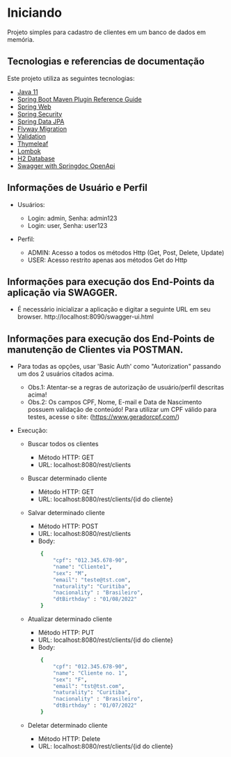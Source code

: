 # Iniciando

Projeto simples para cadastro de clientes em um banco de dados em memória.

## Tecnologias e referencias de documentação
Este projeto utiliza as seguintes tecnologias:

* [Java 11](https://www.oracle.com/br/java/)
* [Spring Boot Maven Plugin Reference Guide](https://docs.spring.io/spring-boot/docs/2.7.2/maven-plugin/reference/html/)
* [Spring Web](https://docs.spring.io/spring-boot/docs/2.7.2/reference/htmlsingle/#web)
* [Spring Security](https://docs.spring.io/spring-boot/docs/2.7.2/reference/htmlsingle/#web.security)
* [Spring Data JPA](https://docs.spring.io/spring-boot/docs/2.7.2/reference/htmlsingle/#data.sql.jpa-and-spring-data)
* [Flyway Migration](https://docs.spring.io/spring-boot/docs/2.7.2/reference/htmlsingle/#howto.data-initialization.migration-tool.flyway)
* [Validation](https://docs.spring.io/spring-boot/docs/2.7.2/reference/htmlsingle/#io.validation)
* [Thymeleaf](https://docs.spring.io/spring-boot/docs/2.7.2/reference/htmlsingle/#web.servlet.spring-mvc.template-engines)
* [Lombok](https://projectlombok.org/)
* [H2 Database](https://www.h2database.com/html/main.html)
* [Swagger with Springdoc OpenApi](https://springdoc.org/)

## Informações de Usuário e Perfil

- Usuários:
    * Login: admin, Senha: admin123
    * Login: user, Senha: user123

- Perfil:
    * ADMIN: Acesso a todos os métodos Http (Get, Post, Delete, Update)
    * USER: Acesso restrito apenas aos métodos Get do Http

## Informações para execução dos End-Points da aplicação via SWAGGER.

- É necessário inicializar a aplicação e digitar a seguinte URL em seu browser.
    http://localhost:8090/swagger-ui.html

## Informações para execução dos End-Points de manutenção de Clientes via POSTMAN.

- Para todas as opções, usar 'Basic Auth' como "Autorization" passando um dos 2 usuários citados acima.
  * Obs.1: Atentar-se a regras de autorização de usuário/perfil descritas acima!
  * Obs.2: Os campos CPF, Nome, E-mail e Data de Nascimento possuem validação de conteúdo! 
           Para utilizar um CPF válido para testes, acesse o site: (https://www.geradorcpf.com/)

- Execução:

    * Buscar todos os clientes
        - Método HTTP: GET
        - URL: localhost:8080/rest/clients

    * Buscar determinado cliente
        - Método HTTP: GET
        - URL: localhost:8080/rest/clients/{id do cliente}

    * Salvar determinado cliente
        - Método HTTP: POST
        - URL: localhost:8080/rest/clients
        - Body: 
        ```bash
            {
                "cpf": "012.345.678-90",
                "name": "Cliente1",
                "sex": "M",
                "email": "teste@tst.com",
                "naturality": "Curitiba",
                "nacionality" : "Brasileiro",
                "dtBirthday" : "01/08/2022"
            }
        ```

    * Atualizar determinado cliente
        - Método HTTP: PUT
        - URL: localhost:8080/rest/clients/{id do cliente}
        - Body: 
        ```bash
            {
                "cpf": "012.345.678-90",
                "name": "Cliente no. 1",
                "sex": "F",
                "email": "tst@tst.com",
                "naturality": "Curitiba",
                "nacionality" : "Brasileiro",
                "dtBirthday" : "01/07/2022"
            }
        ```

    * Deletar determinado cliente
        - Método HTTP: Delete
        - URL: localhost:8080/rest/clients/{id do cliente}

